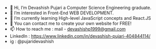 - 👋 Hi, I’m Devashish Pujari a Computer Science Engineering graduate.
- 👀 I’m interested in Front-End WEB DEVELOPMENT.
- 🌱 I’m currently learning High-level JavaScript concepts and React.JS
- 💞️ You can contact me to create your own website for FREE!
- 📫 How to reach me : mail - devashishp1999@gmail.com
- LinkedIn : https://www.linkedin.com/in/devashish-pujari-404844114/
- ig : @pujaridevashish

<!---
devashishp1999/devashishp1999 is a ✨ special ✨ repository because its `README.md` (this file) appears on your GitHub profile.
You can click the Preview link to take a look at your changes.
--->
